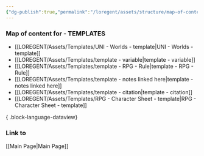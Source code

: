 ```yaml
---
{"dg-publish":true,"permalink":"/loregent/assets/structure/map-of-content/moc-templates/"}
---
```


### Map of content for - TEMPLATES

- [[LOREGENT/Assets/Templates/UNI - Worlds - template\|UNI - Worlds - template]]
- [[LOREGENT/Assets/Templates/template - variable\|template - variable]]
- [[LOREGENT/Assets/Templates/template - RPG - Rule\|template - RPG - Rule]]
- [[LOREGENT/Assets/Templates/template - notes linked here\|template - notes linked here]]
- [[LOREGENT/Assets/Templates/template - citation\|template - citation]]
- [[LOREGENT/Assets/Templates/RPG - Character Sheet - template\|RPG - Character Sheet - template]]

{ .block-language-dataview}

### Link to
[[Main Page\|Main Page]]